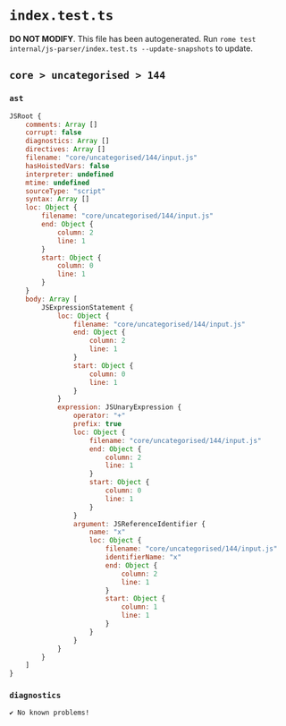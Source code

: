 # `index.test.ts`

**DO NOT MODIFY**. This file has been autogenerated. Run `rome test internal/js-parser/index.test.ts --update-snapshots` to update.

## `core > uncategorised > 144`

### `ast`

```javascript
JSRoot {
	comments: Array []
	corrupt: false
	diagnostics: Array []
	directives: Array []
	filename: "core/uncategorised/144/input.js"
	hasHoistedVars: false
	interpreter: undefined
	mtime: undefined
	sourceType: "script"
	syntax: Array []
	loc: Object {
		filename: "core/uncategorised/144/input.js"
		end: Object {
			column: 2
			line: 1
		}
		start: Object {
			column: 0
			line: 1
		}
	}
	body: Array [
		JSExpressionStatement {
			loc: Object {
				filename: "core/uncategorised/144/input.js"
				end: Object {
					column: 2
					line: 1
				}
				start: Object {
					column: 0
					line: 1
				}
			}
			expression: JSUnaryExpression {
				operator: "+"
				prefix: true
				loc: Object {
					filename: "core/uncategorised/144/input.js"
					end: Object {
						column: 2
						line: 1
					}
					start: Object {
						column: 0
						line: 1
					}
				}
				argument: JSReferenceIdentifier {
					name: "x"
					loc: Object {
						filename: "core/uncategorised/144/input.js"
						identifierName: "x"
						end: Object {
							column: 2
							line: 1
						}
						start: Object {
							column: 1
							line: 1
						}
					}
				}
			}
		}
	]
}
```

### `diagnostics`

```
✔ No known problems!

```
